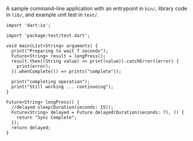 A sample command-line application with an entrypoint in `bin/`, library code
in `lib/`, and example unit test in `test/`.

```
import 'dart:io';

import 'package:test/test.dart';

void main(List<String> arguments) {
  print("Preparing to wait 7 seconds");
  Future<String> result = longPress();
  result.then((String value) => print(value)).catchError((error) {
    print(error);
  }).whenComplete(() => prints("complete"));

  print("completing operation");
  print("Still working ... continueing");
}

Future<String> longPress() {
  //delayed sleep(Duration(seconds: 15));
  Future<String> delayed = Future.delayed(Duration(seconds: 7), () {
    return "Sync Complete";
  });
  return delayed;
}

```
